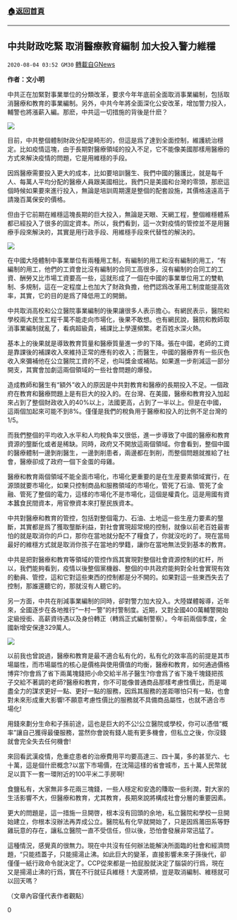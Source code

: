 ###  [:house:返回首頁](https://github.com/ourhimalayas/txt)
---

## 中共財政吃緊 取消醫療教育編制 加大投入警力維穩
`2020-08-04 03:52 GM30` [轉載自GNews](https://gnews.org/zh-hant/285007/)

**作者：文小明**

中共正在加緊對事業單位的分類改革，要求今年年底前全面取消事業編制，包括取消醫療和教育的事業編制。另外，中共今年將全面深化公安改革，增加警力投入，輔警也將漲薪入編。那麽，中共這一切措施的背後是什麽？

![](https://s3.amazonaws.com/gnews-media-offload/wp-content/uploads/2020/08/04034525/1-10.png)

目前，中共整個體制財政分配是畸形的，但這是爲了達到全面控制，維護統治穩定。比如疫情這塊，由于長期對醫療領域的投入不足，它不能像美國那樣用醫療的方式來解決疫情的問題，它是用維穩的手段。

因爲醫療需要投入更大的成本，比如要培訓醫生、我們中國的醫護比，就是每千人、每萬人平均分配的醫療人員跟美國相比，我們只是美國和台灣的零頭，那麽這個時候如果要來進行投入，無論是培訓周期還是整個的配套設施，其價格遠遠高于請幾百萬保安的價格。

但由于它前期在維穩這塊長期的巨大投入，無論是天眼、天網工程，整個維穩體系都已經投入了很多的固定資本。所以，我們看到，這一次對疫情的管控並不是用醫療手段來解決的，其實是用行政手段、用維穩手段來代替性的解決的。

![](https://s3.amazonaws.com/gnews-media-offload/wp-content/uploads/2020/08/04034547/2-4.png)

在中國大陸體制中事業單位有兩種用工制，有編制的用工和沒有編制的用工，“有編制的用工，他們的工資會比沒有編制的合同工高很多，沒有編制的合同工的工資、酬勞又比市場工資要高一些，這就形成了一個在中國的事業單位用工的雙軌制、多規制，這在一定程度上也加大了財政負擔，他們認爲改革用工制度能提高效率，其實，它的目的是爲了降低用工的開銷。

中共取消高校和公立醫院事業編制的後果讓很多人表示擔心。有網民表示，醫院和學校兩大民生工程千萬不能走向市場化，後果不敢想。也有網民說，醫院和教師取消事業編制就亂了，看病超級貴，補課比上學還頻繁。老百姓水深火熱。

基本上的後果就是導致教育質量和醫療質量進一步的下降。張在中國，老師的工資是靠課後的補課收入來維持正常的應有的收入；而醫生，中國的醫療界有一些灰色收入來彌補他在公立醫院工資的不足，也叫獎金或補貼。如果進一步削減這一部分開支，其實會加劇這兩個領域的一些社會問題的爆發。

造成教師和醫生有“額外”收入的原因是中共對教育和醫療的長期投入不足。一個政府在教育和醫療問題上是有巨大的投入的。在台灣、在美國，醫療和教育投入加起來占到了整個財政收入的40%以上，法國更高，占到了一半以上。但是在中國，這兩個加起來可能不到8%。僅僅是我們的稅負用于醫療和投入的比例不足台灣的1/5。

而我們整個的平均收入水平和人均稅負率又很低，進一步導致了中國的醫療和教育資源的壟斷化或者是稀缺。同時，政府又不開放這兩個領域。你會看到，整個中國的醫療體制一邊剝削醫生，一邊剝削患者，兩邊都在剝削，而整個問題就推給了社會，醫療卻成了政府一個下金蛋的母雞。

醫療和教育兩個領域不能全面市場化，市場化更重要的是在生産要素領域實行，在源頭就要市場化，如果只控制商品和服務領域的市場化，管死了石油、管死了金融、管死了整個的電力，這樣的市場化不是市場化，這個是權貴化。這是用國有資本蠶食民間資本，用官僚資本來打壓民族資本。

中共對醫療和教育的管控，包括對整個電力、石油、土地這一些生産力要素的壟斷，其實都是爲了獲取壟斷利益，對社會實現超常規的控制，就像以前老百姓最害怕的就是取消你的戶口，那你在當地就分配不了糧食了，你就沒吃的了。現在當局最好的維穩方式就是取消你孩子在當地的學籍，讓你在當地無法受到基本的教育。

中共是把對醫療和教育等領域的管控作爲其實現對整個社會資源控制的杠杆，所以，我們能夠看到，疫情以後整個黨機器、整個的中共政府能夠對全社會實現有效的動員、管控，這和它對這些東西的控制都是分不開的。如果對這一些東西失去了控制，那誰還聽它的，那就沒有人聽它的。

另一方面，中共在削減事業編制的同時，卻對警力加大投入。大陸媒體報導，近年來，全國逐步在各地推行“一村一警”的村警制度。近期，又對全國400萬輔警開始定級授銜、高薪資待遇以及身份轉正（轉爲正式編制警察）。今年前兩個季度，全國新增安保達329萬人。

![](https://s3.amazonaws.com/gnews-media-offload/wp-content/uploads/2020/08/04034631/3-4.jpg)

以前我也曾說過，醫療和教育是最不適合私有化的，私有化的效率高的前提是其市場屬性，而市場屬性的核心是價格與使用價值的均衡，醫療和教育，如何通過價格博弈?你會爲了省下兩萬塊錢把小命交給半吊子醫生?你會爲了省下幾千塊錢把孩子交給不著調的老師?醫療和教育，你不可能像普通商品那樣考慮性價比，而是竭盡全力的謀求更好一點、更好一點的服務，因爲其服務的差距哪怕只有一點，也會對未來形成重大影響!不願意考慮性價比的服務就不具備商品屬性，也就不適合市場化!

用錢來劃分生命和子孫前途，這也是巨大的不公!公立醫院或學校，你可以憑借“概率”讓自己獲得最優服務，當然你會說有錢人能有更多機會，但私立之後，你沒錢就會完全失去任何機會!

來回看武漢疫情，危重症患者的治療費用平均要高達三、四十萬，多的甚至六、七十萬，這是個什麽概念?以當下市場價，在沈陽這樣的省會城市，五十萬人民幣就足以買下一套一環附近的100平米二手房啊!

食鹽私有，大家無非多花兩三塊錢，一些人穩定和安逸的賺取一些利潤，對大家的生活影響不大，但醫療和教育，尤其教育，長期來說將構成社會分層的重要因素。

更大的問題是，這一措施一旦開啓，根本沒有回頭的余地，私立醫院和學校一旦開始建立，你根本沒辦法再弄成公立。醫院私有化早就開始了，只是因爲莆田系等野雞玩意的存在，讓私立醫院一直不受信任，但以後，恐怕會發展非常迅猛了。

這種情況，感覺真的很無力。現在中共沒有任何辦法能解決所面臨的社會和經濟問題，“只能捂蓋子，只能揚湯止沸。如此巨大的變革，直接影響未來子孫後代，卻僅僅一紙行政命令就決定了。CCP從來都是一拍屁股就決定了腦袋的行爲，現在又是揚湯止沸的行爲，實在不行就征兵維穩！大廈將傾，豈是取消編制、維穩就可以回天嗎？

（文章內容僅代表作者觀點）

0

